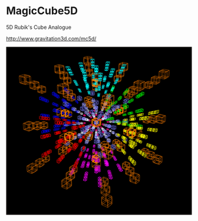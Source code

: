 # MagicCube5D
5D Rubik's Cube Analogue

http://www.gravitation3d.com/mc5d/

![alt text](https://github.com/roice3/MagicCube5D/blob/master/images/mc5d.png)
